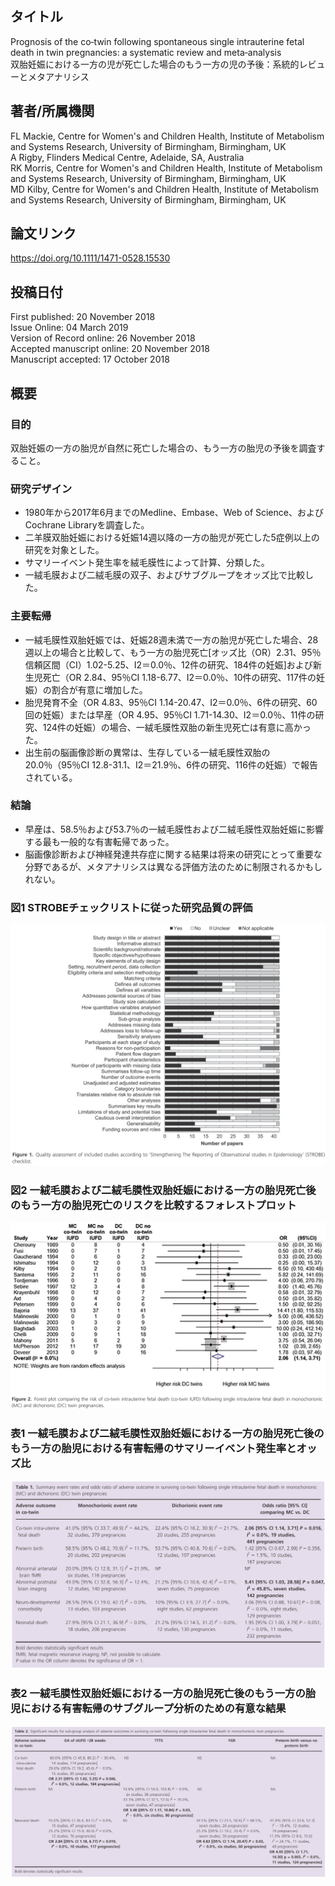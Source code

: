 ## タイトル
Prognosis of the co‐twin following spontaneous single intrauterine fetal death in twin pregnancies: a systematic review and meta‐analysis  
双胎妊娠における一方の児が死亡した場合のもう一方の児の予後：系統的レビューとメタアナリシス

## 著者/所属機関
FL Mackie, Centre for Women's and Children Health, Institute of Metabolism and Systems Research, University of Birmingham, Birmingham, UK  
A Rigby, Flinders Medical Centre, Adelaide, SA, Australia  
RK Morris, Centre for Women's and Children Health, Institute of Metabolism and Systems Research, University of Birmingham, Birmingham, UK  
MD Kilby, Centre for Women's and Children Health, Institute of Metabolism and Systems Research, University of Birmingham, Birmingham, UK

## 論文リンク
https://doi.org/10.1111/1471-0528.15530

## 投稿日付
First published: 20 November 2018  
Issue Online: 04 March 2019  
Version of Record online: 26 November 2018  
Accepted manuscript online: 20 November 2018  
Manuscript accepted: 17 October 2018

## 概要
### 目的
双胎妊娠の一方の胎児が自然に死亡した場合の、もう一方の胎児の予後を調査すること。

### 研究デザイン
* 1980年から2017年6月までのMedline、Embase、Web of Science、およびCochrane Libraryを調査した。
* 二羊膜双胎妊娠における妊娠14週以降の一方の胎児が死亡した5症例以上の研究を対象とした。
* サマリーイベント発生率を絨毛膜性によって計算、分類した。
* 一絨毛膜および二絨毛膜の双子、およびサブグループをオッズ比で比較した。

### 主要転帰
* 一絨毛膜性双胎妊娠では、妊娠28週未満で一方の胎児が死亡した場合、28週以上の場合と比較して、もう一方の胎児死亡[オッズ比（OR）2.31、95％信頼区間（CI）1.02-5.25、I2＝0.0％、12件の研究、184件の妊娠]および新生児死亡（OR 2.84、95％CI 1.18-6.77、I2＝0.0％、10件の研究、117件の妊娠）の割合が有意に増加した。
* 胎児発育不全（OR 4.83、95％CI 1.14-20.47、I2＝0.0％、6件の研究、60回の妊娠）または早産（OR 4.95、95％CI 1.71-14.30、I2＝0.0％、11件の研究、124件の妊娠）の場合、一絨毛膜性双胎の新生児死亡は有意に高かった。
* 出生前の脳画像診断の異常は、生存している一絨毛膜性双胎の20.0％（95％CI 12.8-31.1、I2＝21.9％、6件の研究、116件の妊娠）で報告されている。

### 結論
* 早産は、58.5％および53.7％の一絨毛膜性および二絨毛膜性双胎妊娠に影響する最も一般的な有害転帰であった。
* 脳画像診断および神経発達共存症に関する結果は将来の研究にとって重要な分野であるが、メタアナリシスは異なる評価方法のために制限されるかもしれない。

### 図1 STROBEチェックリストに従った研究品質の評価
![Figure.1](Prognosis_fig1.png)

### 図2 一絨毛膜および二絨毛膜性双胎妊娠における一方の胎児死亡後のもう一方の胎児死亡のリスクを比較するフォレストプロット
![Figure.2](Prognosis_fig2.png)

### 表1 一絨毛膜および二絨毛膜性双胎妊娠における一方の胎児死亡後のもう一方の胎児における有害転帰のサマリーイベント発生率とオッズ比
![Table.1](Prognosis_tab1.png)

### 表2 一絨毛膜性双胎妊娠における一方の胎児死亡後のもう一方の胎児における有害転帰のサブグループ分析のための有意な結果
![Table.2](Prognosis_tab2.png)
